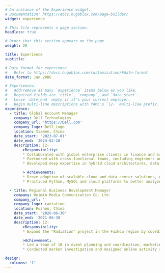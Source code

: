 ```yaml
---
# An instance of the Experience widget.
# Documentation: https://docs.hugoblox.com/page-builder/
widget: experience

# This file represents a page section.
headless: true

# Order that this section appears on the page.
weight: 20

title: Experience
subtitle:

# Date format for experience
#   Refer to https://docs.hugoblox.com/customization/#date-format
date_format: Jan 2006

# Experiences.
#   Add/remove as many `experience` items below as you like.
#   Required fields are `title`, `company`, and `date_start`.
#   Leave `date_end` empty if it's your current employer.
#   Begin multi-line descriptions with YAML's `|2-` multi-line prefix.
experience:
  - title: Global Account Manager
    company: Dell Technologies
    company_url: 'https://Dell.com'
    company_logo: Dell_Logo
    location: Xiamen, China
    date_start: '2023-07-01'
    date_end: '2024-02-28'
    description: |2-
        >Responsibility: 
        * Collaborated with global enterprise clients in finance and manufacturing (e.g., AMD, Goldman Sachs) to analyze technical requirements and deliver tailored data center and hybrid cloud solutions.
        * Partnered with cross-functional teams, including engineers and channel partners, to design and propose end-to-end ESG-focused IT infrastructure solutions, bridging client needs with advanced technologies.
        * Developed deep expertise in hybrid cloud architectures, data center hardware, and software integrations, enabling effective communication of complex technical concepts to clients.

        > Achievements:
        * Drove adoption of scalable cloud and data center solutions, contributing to a quarterly performance impact of $300,000 by aligning technical offerings.
        * Practiced Python, MySQL and cloud platforms to better analyze, understand and advocate for cutting-edge infrastructure solutions.

  - title: Regional Business Development Manager
    company: Weimin Media Communication Co. Ltd.
    company_url: ''
    company_logo: radiation
    location: Fuzhou, China
    date_start: '2020-06-30'
    date_end: '2021-06-30'
    description: |2-
        >Responsibility:
        * Expand the "Radiation" project in the Fuzhou region by coordinating operations at Fujian Jiangxia University and Minjiang College and planning events in Shanghai and Fuzhou. 

        >Achievement: 
        * Led a team of 10 in event planning and coordination, marketing, and sales; established two active WeChat groups with 500 members each, contributing to "Radiation" becoming a long-term partner for ESMI, Min Club, MK, and other clubs. 
        * Conducted market investigation and designed online activity rules for the "National Graduation Season Massive Summer Party" in Shanghai; using innovative rules like admission tickets, increased traffic and popularity by 50% compared to previous events. 

design:
  columns: '1'
---
```

